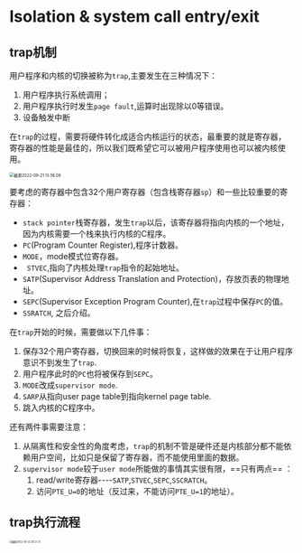 # Isolation & system call entry/exit

## trap机制

用户程序和内核的切换被称为`trap`,主要发生在三种情况下：

1. 用户程序执行系统调用；
2. 用户程序执行时发生`page fault`,运算时出现除以0等错误。
3. 设备触发中断

在`trap`的过程，需要将硬件转化成适合内核运行的状态，最重要的就是寄存器，寄存器的性能是最佳的，所以我们既希望它可以被用户程序使用也可以被内核使用。

<img src="http://cdn.zhengyanchen.cn/img202209211356981.png" alt="截屏2022-09-21 13.56.08" style="zoom:50%;" />

要考虑的寄存器中包含32个用户寄存器（包含栈寄存器`sp`）和一些比较重要的寄存器：

* `stack pointer`栈寄存器，发生`trap`以后，该寄存器将指向内核的一个地址，因为内核需要一个栈来执行内核的C程序。
* `PC`(Program Counter Register),程序计数器。
* `MODE`，mode模式位寄存器。
* ` STVEC`,指向了内核处理`trap`指令的起始地址。
* `SATP`(Supervisor Address  Translation  and Protection)，存放页表的物理地址。
* `SEPC`(Supervisor  Exception Program Counter),在`trap`过程中保存`PC`的值。
* `SSRATCH`, 之后介绍。

在`trap`开始的时候，需要做以下几件事：

1. 保存32个用户寄存器，切换回来的时候将恢复，这样做的效果在于让用户程序意识不到发生了`trap`.
2. 用户程序此时的`PC`也将被保存到`SEPC`。
3. `MODE`改成`supervisor mode`.
4. `SARP`从指向user page table到指向kernel page table.
5. 跳入内核的C程序中。

还有两件事需要注意：

1. 从隔离性和安全性的角度考虑，`trap`的机制不管是硬件还是内核部分都不能依赖用户空间，比如只是保留了寄存器，而不能使用里面的数据。
2. `supervisor mode`较于`user mode`所能做的事情其实很有限，==只有两点== ：
   1. read/write寄存器----`SATP`,`STVEC`,`SEPC`,`SSCRATCH`。
   2. 访问`PTE_U=0`的地址（反过来，不能访问`PTE_U=1`的地址）。

## trap执行流程



<img src="http://cdn.zhengyanchen.cn/img202209220921323.png" alt="截屏2022-09-22 09.21.37" style="zoom:30%;" />

## 
